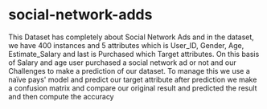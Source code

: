 # social-network-adds
This Dataset has completely about Social Network Ads and in the dataset, we have 400 instances and 5 attributes which is User_ID, Gender, Age, Estimate_Salary and last is Purchased which Target attributes. On this basis of Salary and age user purchased a social network ad or not and our Challenges to make a prediction of our dataset. To manage this we use a naïve pays' model and predict our target attribute after prediction we make a confusion matrix and compare our original result and predicted the result and then compute the accuracy
